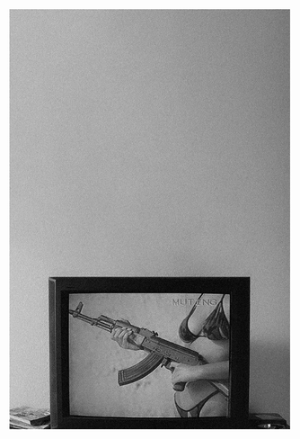 <!-- HTML to align the image to the left -->
<img align="left" width="500" src="https://github.com/aafrus/aafrus/blob/main/jackie.png" style="margin-right: 20px; margin-bottom: 20px;"/>

<pre>
░█▀▄░█▀█░▀█▀░█▀▀░▀█▀░█░░░█▀▀░█▀▀░░    
░█░█░█░█░░█░░█▀▀░░█░░█░░░█▀▀░▀▀█░░    
░▀▀░░▀▀▀░░▀░░▀░░░▀▀▀░▀▀▀░▀▀▀░▀▀▀░░
</pre>

```plaintext
██████████████████████████████████████████
██████████████ CONFIDENTIAL ██████████████
██████████████████████████████████████████

████████████████
███████████████ 
██████████████

██████████████████████████████████████████
██████████████████████████████████████████

---

██████████████████████████████████████████

██████████████████████████████████████████
██████████████████████████████████████████

██████████████████████████████████████████
██████████████████████████████████████████
██████████████████████████████████████████
██████████████████████████████████████████


██████████████████████████████████████████
██████████████████████████████████████████

██████████████████████████████████████████
██████████████████████████████████████████
██████████████████████████████████████████


██████████████████████████████████████████
██████████████████████████████████████████

██████████████████████████████████████████

